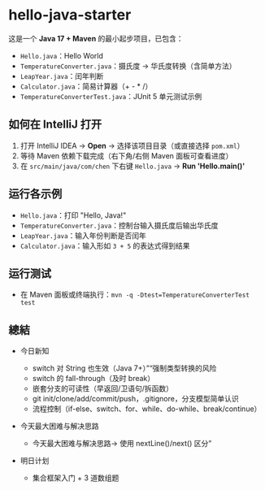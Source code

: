 # hello-java-starter

这是一个 **Java 17 + Maven** 的最小起步项目，已包含：
- `Hello.java`：Hello World
- `TemperatureConverter.java`：摄氏度 -> 华氏度转换（含简单方法）
- `LeapYear.java`：闰年判断
- `Calculator.java`：简易计算器（+ - * /）
- `TemperatureConverterTest.java`：JUnit 5 单元测试示例

## 如何在 IntelliJ 打开
1. 打开 IntelliJ IDEA -> **Open** -> 选择该项目目录（或直接选择 `pom.xml`）
2. 等待 Maven 依赖下载完成（右下角/右侧 Maven 面板可查看进度）
3. 在 `src/main/java/com/chen` 下右键 `Hello.java` -> **Run 'Hello.main()'**

## 运行各示例
- `Hello.java`：打印 "Hello, Java!"
- `TemperatureConverter.java`：控制台输入摄氏度后输出华氏度
- `LeapYear.java`：输入年份判断是否闰年
- `Calculator.java`：输入形如 `3 + 5` 的表达式得到结果

## 运行测试
- 在 Maven 面板或终端执行：`mvn -q -Dtest=TemperatureConverterTest test`

## 總結
- 今日新知
  - switch 对 String 也生效（Java 7+）”“强制类型转换的风险
  - switch 的 fall-through（及时 break）
  - 嵌套分支的可读性（早返回/卫语句/拆函数）
  - git init/clone/add/commit/push，.gitignore，分支模型简单认识
  - 流程控制（if-else、switch、for、while、do-while、break/continue）

- 今天最大困难与解决思路
  - 今天最大困难与解决思路→ 使用 nextLine()/next() 区分”
 
- 明日计划
  - 集合框架入门 + 3 道数组题